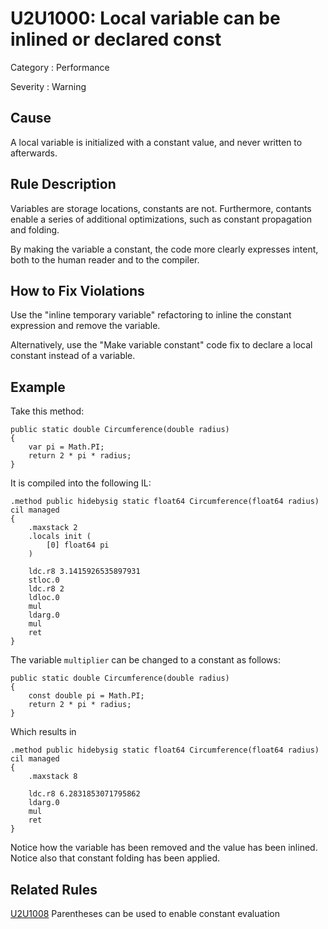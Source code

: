 # U2U1000: Local variable can be inlined or declared const

Category : Performance

Severity : Warning

## Cause

A local variable is initialized with a constant value, and never written to afterwards.

## Rule Description

Variables are storage locations, constants are not. Furthermore, contants enable a series of additional optimizations, 
such as constant propagation and folding.

By making the variable a constant, the code more clearly expresses intent, both to the human reader and to the compiler.

## How to Fix Violations

Use the "inline temporary variable" refactoring to inline the constant expression and remove the variable. 

Alternatively, use the "Make variable constant" code fix to declare a local constant instead of a variable.

## Example

Take this method:

    public static double Circumference(double radius)
    {
        var pi = Math.PI;
        return 2 * pi * radius;
    }

It is compiled into the following IL:

    .method public hidebysig static float64 Circumference(float64 radius) cil managed 
    {
        .maxstack 2
        .locals init (
            [0] float64 pi
        )
    
        ldc.r8 3.1415926535897931
        stloc.0
        ldc.r8 2
        ldloc.0
        mul
        ldarg.0
        mul
        ret
    }

The variable `multiplier` can be changed to a constant as follows:

    public static double Circumference(double radius)
    {
        const double pi = Math.PI;
        return 2 * pi * radius;
    }

Which results in

    .method public hidebysig static float64 Circumference(float64 radius) cil managed 
    {
        .maxstack 8
    
        ldc.r8 6.2831853071795862
        ldarg.0
        mul
        ret
    }

Notice how the variable has been removed and the value has been inlined.
Notice also that constant folding has been applied.
    
## Related Rules

[U2U1008](U2U1008.md) Parentheses can be used to enable constant evaluation
